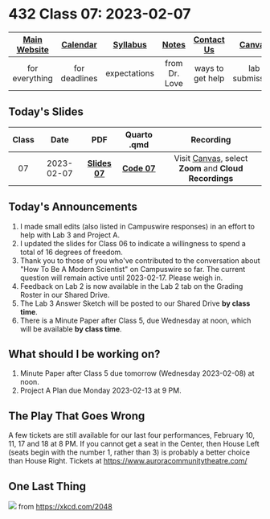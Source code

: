 # 432 Class 07: 2023-02-07

[Main Website](https://thomaselove.github.io/432-2023/) | [Calendar](https://thomaselove.github.io/432-2023/calendar.html) | [Syllabus](https://thomaselove.github.io/432-syllabus-2023/) | [Notes](https://thomaselove.github.io/432-notes/) | [Contact Us](https://thomaselove.github.io/432-2023/contact.html) | [Canvas](https://canvas.case.edu) | [Data and Code](https://github.com/THOMASELOVE/432-data) | [Sources](https://github.com/THOMASELOVE/432-classes-2023/tree/main/sources)
:-----------: | :--------------: | :----------: | :---------: | :-------------: | :-----------: | :------------: |:------:
for everything | for deadlines | expectations | from Dr. Love | ways to get help | lab submission | for downloads | to read

## Today's Slides

Class | Date | PDF | Quarto .qmd | Recording
:---: | :--------: | :------: | :------: | :-------------:
07 | 2023-02-07 | **[Slides 07](https://github.com/THOMASELOVE/432-slides-2023/blob/main/slides07.pdf)** | **[Code 07](https://github.com/THOMASELOVE/432-slides-2023/blob/main/slides07.qmd)** | Visit [Canvas](https://canvas.case.edu/), select **Zoom** and **Cloud Recordings**

## Today's Announcements

1. I made small edits (also listed in Campuswire responses) in an effort to help with Lab 3 and Project A.
2. I updated the slides for Class 06 to indicate a willingness to spend a total of 16 degrees of freedom.
3. Thank you to those of you who've contributed to the conversation about "How To Be A Modern Scientist" on Campuswire so far. The current question will remain active until 2023-02-17. Please weigh in.
4. Feedback on Lab 2 is now available in the Lab 2 tab on the Grading Roster in our Shared Drive.
5. The Lab 3 Answer Sketch will be posted to our Shared Drive **by class time**.
6. There is a Minute Paper after Class 5, due Wednesday at noon, which will be available **by class time**.

## What should I be working on?

1. Minute Paper after Class 5 due tomorrow (Wednesday 2023-02-08) at noon.
2. Project A Plan due Monday 2023-02-13 at 9 PM.

## The Play That Goes Wrong

A few tickets are still available for our last four performances, February 10, 11, 17 and 18 at 8 PM. If you cannot get a seat in the Center, then House Left (seats begin with the number 1, rather than 3) is probably a better choice than House Right. Tickets at https://www.auroracommunitytheatre.com/

## One Last Thing

![](https://imgs.xkcd.com/comics/curve_fitting.png) from https://xkcd.com/2048
